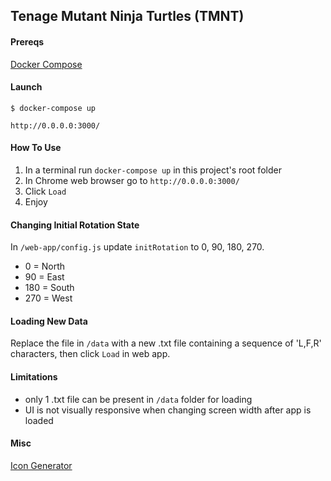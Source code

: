 ## Tenage Mutant Ninja Turtles (TMNT)

#### Prereqs

[Docker Compose](https://docs.docker.com/compose/install/)

#### Launch
```
$ docker-compose up
```
```
http://0.0.0.0:3000/
```

#### How To Use

1. In a terminal run `docker-compose up` in this project's root folder 
2. In Chrome web browser go to `http://0.0.0.0:3000/`
3. Click `Load`
4. Enjoy

#### Changing Initial Rotation State
In `/web-app/config.js` update `initRotation` to 0, 90, 180, 270.
- 0 = North
- 90 = East
- 180 = South
- 270 = West

#### Loading New Data
Replace the file in `/data` with a new .txt file containing a sequence of 'L,F,R' characters, then click `Load` in web app.

#### Limitations

- only 1 .txt file can be present in `/data` folder for loading
- UI is not visually responsive when changing screen width after app is loaded

#### Misc
[Icon Generator](https://favicon.io/favicon-converter/)
